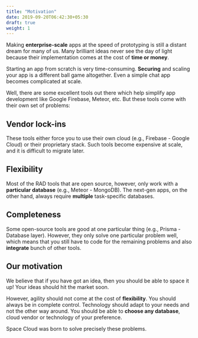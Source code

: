 ```yaml
---
title: "Motivation"
date: 2019-09-20T06:42:30+05:30
draft: true
weight: 1
---
```


Making **enterprise-scale** apps at the speed of prototyping is still a distant dream for many of us. Many brilliant ideas never see the day of light because their implementation comes at the cost of **time or money**.

Starting an app from scratch is very time-consuming. **Securing** and scaling your app is a different ball game altogether. Even a simple chat app becomes complicated at scale.

Well, there are some excellent tools out there which help simplify app development like Google Firebase, Meteor, etc. But these tools come with their own set of problems:

## Vendor lock-ins

These tools either force you to use their own cloud (e.g., Firebase - Google Cloud) or their proprietary stack. Such tools become expensive at scale, and it is difficult to migrate later.

## Flexibility

Most of the RAD tools that are open source, however, only work with a **particular database** (e.g., Meteor - MongoDB). The next-gen apps, on the other hand, always require **multiple** task-specific databases.

## Completeness

Some open-source tools are good at one particular thing (e.g., Prisma - Database layer). However, they only solve one particular problem well, which means that you still have to code for the remaining problems and also **integrate** bunch of other tools.

## Our motivation

We believe that if you have got an idea, then you should be able to space it up! Your ideas should hit the market soon.

However, agility should not come at the cost of **flexibility**. You should always be in complete control. Technology should adapt to your needs and not the other way around. You should be able to **choose any database**, cloud vendor or technology of your preference.

Space Cloud was born to solve precisely these problems.